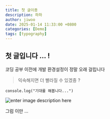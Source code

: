 ```yaml
---
title: 첫 글이죵
description: 하하
author: jiwoo
date: 2025-01-14 11:33:00 +0800
categories: [Demo]
tags: [typography]
---
```


## 첫 글입니다 ... !
코딩 공부 이전에 개발 환경설정이 정말 오래 걸립니다

> 익숙해지면 더 빨라질 수 있겠죵 ?

    console.log("기대를 해봅니다...")
    
![enter image description here](https://lh3.google.com/u/0/d/1c8QAgLcvbHTzyyKUS1o0BqaPIiju_WkF=w3024-h1714-iv1)

그럼 이만 ...
